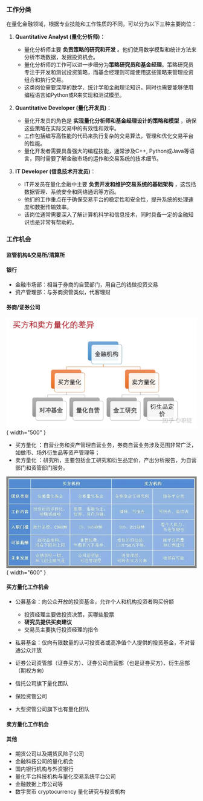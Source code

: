 ### 工作分类

在量化金融领域，根据专业技能和工作性质的不同，可以分为以下三种主要岗位：

1. **Quantitative Analyst (量化分析师)**：
   - 量化分析师主要 **负责策略的研究和开发** 。他们使用数学模型和统计方法来分析市场数据，发掘投资机会。
   - 量化分析师的工作可以进一步细分为**策略研究员和基金经理**。策略研究员专注于开发和测试投资策略，而基金经理则可能使用这些策略来管理投资组合和执行交易。
   - 这类岗位需要深厚的数学、统计学和金融理论知识，同时也需要能够使用编程语言如Python或R来实现和测试模型。

2. **Quantitative Developer (量化开发员)**：
   - 量化开发员的角色是 **实现量化分析师和基金经理设计的策略和模型** ，确保这些策略在实际交易中的有效性和效率。
   - 工作包括编写高性能的代码来执行复杂的交易算法，管理和优化交易平台的性能。
   - 量化开发者需要具备强大的编程技能，通常涉及C++, Python或Java等语言，同时需要了解金融市场的运作和交易系统的技术细节。

3. **IT Developer (信息技术开发员)**：
   - IT开发员在量化金融中主要 **负责开发和维护交易系统的基础架构** ，这包括数据管理、系统安全和网络通讯等方面。
   - 他们的工作重点在于确保交易平台的稳定性和安全性，提升系统的处理速度和数据传输效率。
   - 该岗位通常需要深入了解计算机科学和信息技术，同时具备一定的金融知识也是非常有帮助的。

### 工作机会

#### 监管机构&交易所/清算所

#### 银行

- 金融市场部：相当于券商的自营部门，用自己的钱做投资交易
- 资产管理部：与券商资管类似，代客理财

#### 券商/证券公司

![这是图片](./img/买卖方量化工作差异.jpg){ width="500" }

- 买方量化 ：自营业务和资产管理自营业务，券商自营业务涉及范围非常广泛，如做市、场外衍生品等资产管理等；
- 卖方量化 ：研究所，主要包括金工研究和衍生品定价，产出分析报告，为自营部门和资管部门服务。


![这是图片](./img/国内量化投资从业按机构性质分类.jpg){ width="600" }

#### 买方量化工作机会

- 公募基金：向公众开放的投资基金，允许个人和机构投资者购买份额

	- 投资经理主要做投资决策，买哪些股票
	- **研究员提供买卖建议**
	- 交易员主要执行投资经理的指令

- 私募基金：仅向有限数量的认可投资者或高净值个人提供的投资基金，不对普通公众开放
- 证券公司资管部（证券买方）、证券公司自营部（也是证券买方）、衍生品部（期权方向）
- 信托公司旗下量化团队
- 保险资管公司
- 大型资管公司旗下也有量化团队

#### 卖方量化工作机会

#### 其他
- 期货公司以及期货风险子公司
- 金融科技公司的量化机会
- 国内银行机构与外资银行
- 量化平台科技机构与量化交易系统平台公司
- 金融数据上市公司等
- 数字货币 cryptocurrency 量化研究与投资机构



